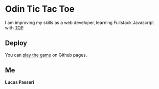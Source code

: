 # Odin Tic Tac Toe

I am improving my skills as a web developer, learning Fullstack Javascript with [TOP](https://www.theodinproject.com/lessons/node-path-javascript-tic-tac-toe)

## Deploy

You can [play the game](https://lucaspasseri.github.io/odin-tic-tac-toe/) on Github pages.

## Me

**Lucas Passeri**
